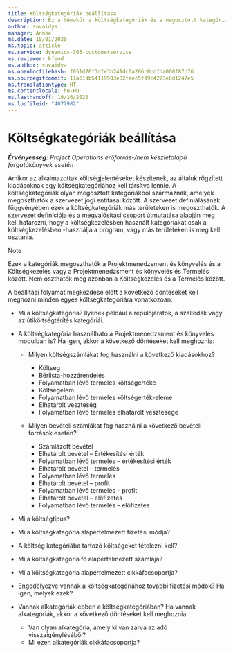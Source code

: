 ```yaml
---
title: Költségkategóriák beállítása
description: Ez a témakör a költségkategóriák és a megosztott kategóriák költségjelentésekhez való beállításával kapcsolatban tartalmaz tájékoztatást.
author: suvaidya
manager: Annbe
ms.date: 10/01/2020
ms.topic: article
ms.service: dynamics-365-customerservice
ms.reviewer: kfend
ms.author: suvaidya
ms.openlocfilehash: f051d70f3dfe3b241dc0a206c0cdfda000f87c76
ms.sourcegitcommit: 11a61db54119503e82faec5f99c4273e8d1247e5
ms.translationtype: HT
ms.contentlocale: hu-HU
ms.lasthandoff: 10/16/2020
ms.locfileid: "4077982"
---
```

# <a name="set-up-expense-categories"></a>Költségkategóriák beállítása

_**Érvényesség:** Project Operations erőforrás-/nem készletalapú forgatókönyvek esetén_

Amikor az alkalmazottak költségjelentéseket készítenek, az általuk rögzített kiadásoknak egy költségkategóriához kell társítva lennie. A költségkategóriák olyan megosztott kategóriákból származnak, amelyek megoszthatók a szervezet jogi entitásai között. A szervezet definiálásának függvényében ezek a költségkategóriák más területeken is megoszthatók. A szervezet definíciója és a megvalósítási csoport útmutatása alapján meg kell határozni, hogy a költségkezelésben használt kategóriákat csak a költségkezelésben -használja a program, vagy más területeken is meg kell osztania.

> [!NOTE]
> Ezek a kategóriák megoszthatók a Projektmenedzsment és könyvelés és a Költségkezelés vagy a Projektmenedzsment és könyvelés és Termelés között. Nem oszthatók meg azonban a Költségkezelés és a Termelés között.

A beállítási folyamat megkezdése előtt a következő döntéseket kell meghozni minden egyes költségkategóriára vonatkozóan:

- Mi a költségkategória? Ilyenek például a repülőjáratok, a szállodák vagy az útiköltségtérítés kategóriái.
- A költségkategória használható a Projektmenedzsment és könyvelés modulban is? Ha igen, akkor a következő döntéseket kell meghoznia:

    - Milyen költségszámlákat fog használni a következő kiadásokhoz?

        - Költség
        - Bérlista-hozzárendelés
        - Folyamatban lévő termelés költségértéke
        - Költségelem
        - Folyamatban lévő termelés költségérték-eleme
        - Elhatárolt veszteség
        - Folyamatban lévő termelés elhatárolt vesztesége

    - Milyen bevételi számlákat fog használni a következő bevételi források esetén?

        - Számlázott bevétel
        - Elhatárolt bevétel – Értékesítési érték
        - Folyamatban lévő termelés – értékesítési érték
        - Elhatárolt bevétel – termelés
        - Folyamatban lévő termelés
        - Elhatárolt bevétel – profit
        - Folyamatban lévő termelés – profit
        - Elhatárolt bevétel – előfizetés
        - Folyamatban lévő termelés – előfizetés

- Mi a költségtípus?
- Mi a költségkategória alapértelmezett fizetési módja?
- A költség kategóriába tartozó költségeket tételezni kell?
- Mi a költségkategória fő alapértelmezett számlája?
- Mi a költségkategória alapértelmezett cikkáfacsoportja?
- Engedélyezve vannak a költségkategóriához további fizetési módok? Ha igen, melyek ezek?
- Vannak alkategóriák ebben a költségkategóriában? Ha vannak alkategóriák, akkor a következő döntéseket kell meghoznia:

    - Van olyan alkategória, amely ki van zárva az adó visszaigényléséből?
    - Mi ezen alkategóriák cikkáfacsoportja?
